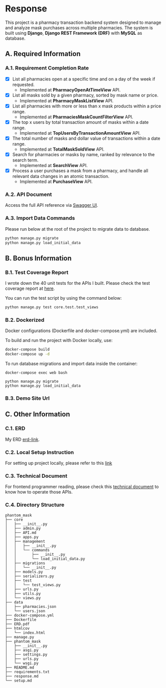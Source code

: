 # Response
This project is a pharmacy transaction backend system designed to manage and analyze mask purchases across multiple pharmacies.
The system is built using **Django**, **Django REST Framework (DRF)** with **MySQL** as database.

## A. Required Information
### A.1. Requirement Completion Rate
- [x] List all pharmacies open at a specific time and on a day of the week if requested.
  - Implemented at **PharmacyOpenAtTimeView** API.
- [x] List all masks sold by a given pharmacy, sorted by mask name or price.
  - Implemented at **PharmacyMaskListView** API.
- [x] List all pharmacies with more or less than x mask products within a price range.
  - Implemented at **PharmaciesMaskCountFilterView** API.
- [x] The top x users by total transaction amount of masks within a date range.
  - Implemented at **TopUsersByTransactionAmountView** API.
- [x] The total number of masks and dollar value of transactions within a date range.
  - Implemented at **TotalMaskSoldView** API.
- [x] Search for pharmacies or masks by name, ranked by relevance to the search term.
  - Implemented at **SearchView** API.
- [x] Process a user purchases a mask from a pharmacy, and handle all relevant data changes in an atomic transaction.
  - Implemented at **PurchaseView** API.
### A.2. API Document
Access the full API reference via [Swagger UI](http://localhost:8000/api/docs/).

### A.3. Import Data Commands
Please run below at the root of the project to migrate data to database.

```bash
python manage.py migrate
python manage.py load_initial_data
```
## B. Bonus Information

### B.1. Test Coverage Report

I wrote down the 40 unit tests for the APIs I built. Please check the test coverage report at [here](https://cheerful-vacherin-b50dd6.netlify.app/).

You can run the test script by using the command below:

```bash
python manage.py test core.test.test_views
```


### B.2. Dockerized

Docker configurations (Dockerfile and docker-compose.yml) are included.

To build and run the project with Docker locally, use:

```bash
docker-compose build
docker-compose up -d
```

To run database migrations and import data inside the container:

```bash=
docker-compose exec web bash

python manage.py migrate
python manage.py load_initial_data
```

### B.3. Demo Site Url



## C. Other Information

### C.1. ERD

My ERD [erd-link](./ERD.pdf).

### C.2. Local Setup Instruction

For setting up project locally, please refer to this [link](./setup.md)

### C.3. Technical Document
For frontend programmer reading, please check this [technical document](./API.md) to know how to operate those APIs.

### C.4. Directory Structure
```
phantom_mask
├── core
│   ├── __init__.py
│   ├── admin.py
│   ├── API.md
│   ├── apps.py
│   ├── management
│   │   ├── __init__.py
│   │   └── commands
│   │       ├── __init__.py
│   │       └── load_initial_data.py
│   ├── migrations
│   │   └── __init__.py
│   ├── models.py
│   ├── serializers.py
│   ├── test
│   │   └── test_views.py
│   ├── urls.py
│   ├── utils.py
│   └── views.py
├── data
│   ├── pharmacies.json
│   └── users.json
├── docker-compose.yml
├── Dockerfile
├── ERD.pdf
├── htmlcov
│   └── index.html
├── manage.py
├── phantom_mask
│   ├── __init__.py
│   ├── asgi.py
│   ├── settings.py
│   ├── urls.py
│   └── wsgi.py
├── README.md
├── requirements.txt
├── response.md
└── setup.md